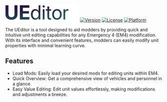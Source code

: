![UEditor (EM4 Unit Editor)](ue_gh.png)
[![Version](https://img.shields.io/badge/Version-Pre--Release-blueviolet)](https://github.com/annabelsandford/uniteditor) [![License](https://img.shields.io/badge/License-BSD%203--Clause-ff69b4)](https://opensource.org/licenses/BSD-3-Clause) [![Platform](https://img.shields.io/badge/Platform-Windows-9cf)](https://www.microsoft.com/en-us/windows)

The UEditor is a tool designed to aid modders by providing quick and intuitive unit editing capabilities for any Emergency 4 (EM4) modification. With its interface and convenient features, modders can easily modify unit properties with minimal learning curve.

## Features

- Load Mods: Easily load your desired mods for editing units within EM4.
- Quick Overview: Get a comprehensive view of vehicles and personnel in a glance.
- Easy Value Editing: Edit unit values effortlessly, making modifications and adjustments a breeze.
